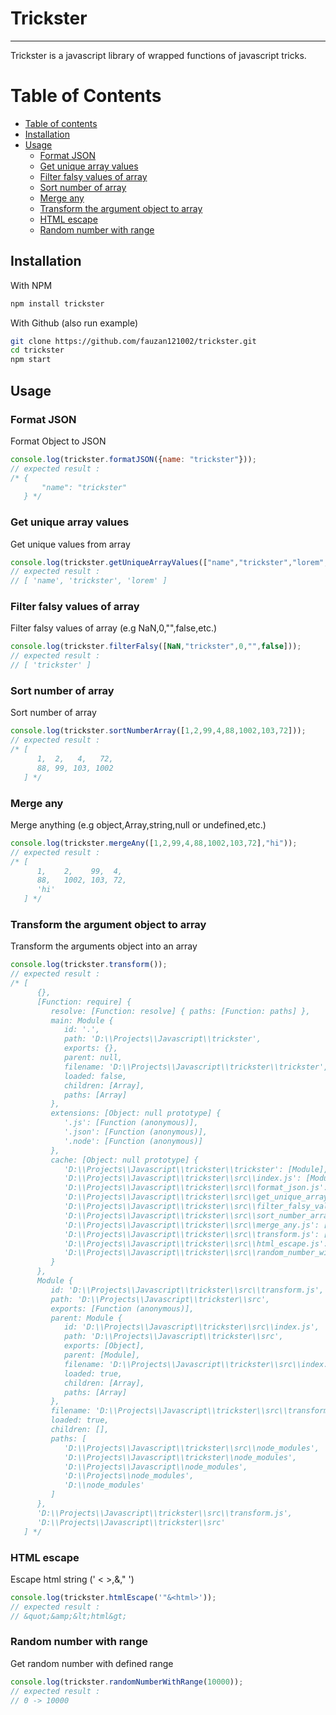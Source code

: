 # Trickster
--------------
Trickster is a javascript library of wrapped functions of javascript tricks.

Table of Contents
=================

   * [Table of contents](#table-of-contents)
   * [Installation](#installation)
   * [Usage](#usage)
      * [Format JSON](#format-json)
      * [Get unique array values](#get-unique-array-values)
      * [Filter falsy values of array](#filter-falsy-values-of-array)
      * [Sort number of array](#sort-number-of-array)
      * [Merge any](#merge-any)
      * [Transform the argument object to array](#transform-the-argument-object-to-array)
      * [HTML escape](#html-escape)
      * [Random number with range](#random-number-with-range)

## Installation

With NPM
```bash
npm install trickster
```

With Github (also run example)
```bash
git clone https://github.com/fauzan121002/trickster.git
cd trickster
npm start
```

## Usage

### Format JSON
Format Object to JSON
```js
console.log(trickster.formatJSON({name: "trickster"}));
// expected result : 
/* {
       "name": "trickster"
   } */
```

### Get unique array values
Get unique values from array
```js
console.log(trickster.getUniqueArrayValues(["name","trickster","lorem","lorem","trickster"]));
// expected result : 
// [ 'name', 'trickster', 'lorem' ]
```

### Filter falsy values of array
Filter falsy values of array (e.g NaN,0,"",false,etc.)
```js
console.log(trickster.filterFalsy([NaN,"trickster",0,"",false]));
// expected result : 
// [ 'trickster' ]
```

### Sort number of array
Sort number of array
```js
console.log(trickster.sortNumberArray([1,2,99,4,88,1002,103,72]));
// expected result : 
/* [
      1,  2,   4,   72,
      88, 99, 103, 1002
   ] */
```

### Merge any
Merge anything (e.g object,Array,string,null or undefined,etc.)
```js
console.log(trickster.mergeAny([1,2,99,4,88,1002,103,72],"hi"));
// expected result : 
/* [
      1,    2,    99,  4,
      88,   1002, 103, 72,
      'hi'
   ] */
```

### Transform the argument object to array
Transform the arguments object into an array
```js
console.log(trickster.transform());
// expected result : 
/* [
      {},
      [Function: require] {
         resolve: [Function: resolve] { paths: [Function: paths] },
         main: Module {
            id: '.',
            path: 'D:\\Projects\\Javascript\\trickster',
            exports: {},
            parent: null,
            filename: 'D:\\Projects\\Javascript\\trickster\\trickster',
            loaded: false,
            children: [Array],
            paths: [Array]
         },
         extensions: [Object: null prototype] {
            '.js': [Function (anonymous)],
            '.json': [Function (anonymous)],
            '.node': [Function (anonymous)]
         },
         cache: [Object: null prototype] {
            'D:\\Projects\\Javascript\\trickster\\trickster': [Module],
            'D:\\Projects\\Javascript\\trickster\\src\\index.js': [Module],
            'D:\\Projects\\Javascript\\trickster\\src\\format_json.js': [Module],
            'D:\\Projects\\Javascript\\trickster\\src\\get_unique_array_values.js': [Module],
            'D:\\Projects\\Javascript\\trickster\\src\\filter_falsy_values.js': [Module],
            'D:\\Projects\\Javascript\\trickster\\src\\sort_number_array.js': [Module],
            'D:\\Projects\\Javascript\\trickster\\src\\merge_any.js': [Module],
            'D:\\Projects\\Javascript\\trickster\\src\\transform.js': [Module],
            'D:\\Projects\\Javascript\\trickster\\src\\html_escape.js': [Module],
            'D:\\Projects\\Javascript\\trickster\\src\\random_number_with_range.js': [Module]
         }
      },
      Module {
         id: 'D:\\Projects\\Javascript\\trickster\\src\\transform.js',
         path: 'D:\\Projects\\Javascript\\trickster\\src',
         exports: [Function (anonymous)],
         parent: Module {
            id: 'D:\\Projects\\Javascript\\trickster\\src\\index.js',
            path: 'D:\\Projects\\Javascript\\trickster\\src',
            exports: [Object],
            parent: [Module],
            filename: 'D:\\Projects\\Javascript\\trickster\\src\\index.js',
            loaded: true,
            children: [Array],
            paths: [Array]
         },
         filename: 'D:\\Projects\\Javascript\\trickster\\src\\transform.js',
         loaded: true,
         children: [],
         paths: [
            'D:\\Projects\\Javascript\\trickster\\src\\node_modules',
            'D:\\Projects\\Javascript\\trickster\\node_modules',
            'D:\\Projects\\Javascript\\node_modules',
            'D:\\Projects\\node_modules',
            'D:\\node_modules'
         ]
      },
      'D:\\Projects\\Javascript\\trickster\\src\\transform.js',
      'D:\\Projects\\Javascript\\trickster\\src'
   ] */
```

### HTML escape
Escape html string (' < >,&," ')
```js
console.log(trickster.htmlEscape('"&<html>'));
// expected result : 
// &quot;&amp;&lt;html&gt;
```

### Random number with range
Get random number with defined range
```js
console.log(trickster.randomNumberWithRange(10000));
// expected result : 
// 0 -> 10000
```